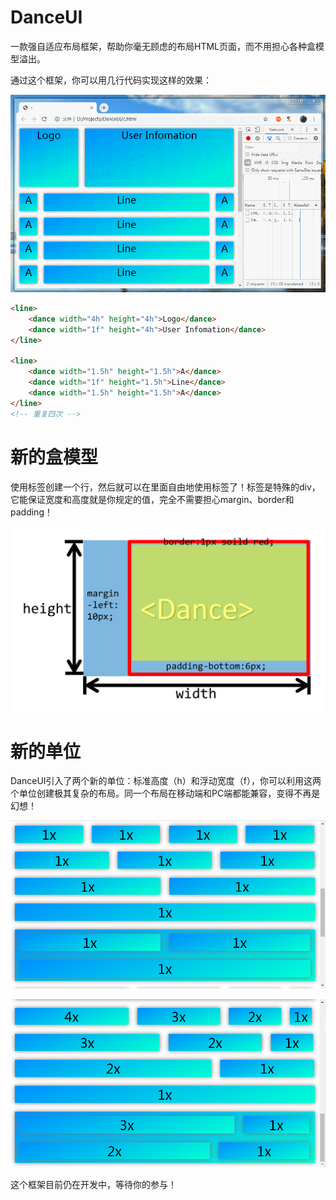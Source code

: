 # DanceUI

一款强自适应布局框架，帮助你毫无顾虑的布局HTML页面，而不用担心各种盒模型溢出。

通过这个框架，你可以用几行代码实现这样的效果：

![Demo](./imagesForReadme/Demo.gif)

```html
<line>
    <dance width="4h" height="4h">Logo</dance>
    <dance width="1f" height="4h">User Infomation</dance>
</line>

<line>
    <dance width="1.5h" height="1.5h">A</dance>
    <dance width="1f" height="1.5h">Line</dance>
    <dance width="1.5h" height="1.5h">A</dance>
</line>
<!-- 重复四次 -->
```

# 新的盒模型

使用<line>标签创建一个行，然后就可以在里面自由地使用<dance>标签了！<dance>标签是特殊的div，它能保证宽度和高度就是你规定的值，完全不需要担心margin、border和padding！

![img1](./imagesForReadme/img1.png)

# 新的单位

DanceUI引入了两个新的单位：标准高度（h）和浮动宽度（f），你可以利用这两个单位创建极其复杂的布局。同一个布局在移动端和PC端都能兼容，变得不再是幻想！

![img2](./imagesForReadme/img2.png)

![img3](./imagesForReadme/img3.png)

这个框架目前仍在开发中，等待你的参与！